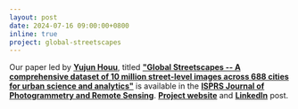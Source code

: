 ```yaml
---
layout: post
date: 2024-07-16 09:00:00+0800
inline: true
project: global-streetscapes
---
```


Our paper led by [**Yujun Houu**](https://ual.sg/author/hou-yujun/), titled [**"Global Streetscapes -- A comprehensive dataset of 10 million street-level images across 688 cities for urban science and analytics"**](https://www.sciencedirect.com/science/article/pii/S0924271624002612) is available in the [**ISPRS Journal of Photogrammetry and Remote Sensing**](https://www.sciencedirect.com/journal/isprs-journal-of-photogrammetry-and-remote-sensing). [**Project website**](https://ual.sg/project/global-streetscapes/) and [**LinkedIn**](https://www.linkedin.com/feed/update/urn:li:activity:7219699672280354816/) post.

